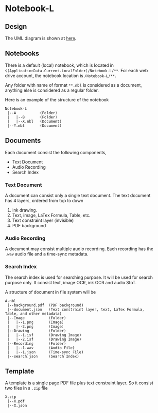 # Notebook-L

## Design

The UML diagram is shown at [here](./Documentation/build/UML.pdf).

## Notebooks

There is a default (local) notebook, which is located in `$(ApplicationData.Current.LocalFolder)/Notebook-L/**`. For each web drive account, the notebook location is `/Notebook-L/**`.

Any folder with name of format `**.nbl` is considered as a document, anything else is considered as a regular folder.

Here is an example of the structure of the notebook

```
Notebook-L
 |--A           (Folder)
 |   |--B       (Folder)
 |   |--X.nbl   (Document)
 |--Y.nbl       (Document)
```

## Documents

Each document consist the following components,
- Text Document
- Audio Recording
- Search Index

### Text Document

A document can consist only a single text document. The text document has 4 layers, ordered from top to down
1. Ink drawing.
2. Text, image, LaTex Formula, Table, etc.
3. Text constraint layer (invisible)
4. PDF background

### Audio Recording

A document may consist multiple audio recording. Each recording has the `.wav` audio file and a time-sync metadata.

### Search Index

The search index is used for searching purpose. It will be used for search purpose only. It consist text, image OCR, ink OCR and audio StoT.

A structure of document in file system will be
```
A.nbl
 |--background.pdf  (PDF background)
 |--document.json   (Text constraint layer, text, LaTex Formula, Table, and other metadata)
 |--Image           (Folder)
 |   |--1.png       (Image)
 |   |--2.png       (Image)
 |--Drawing         (Folder)
 |   |--1.isf       (Drawing Image)
 |   |--2.isf       (Drawing Image)
 |--Recording       (Folder)
 |   |--1.wav       (Audio File)
 |   |--1.json      (Time-sync File)
 |--search.json     (Search Index)
```

## Template

A template is a single page PDF file plus text constraint layer. So it consist two files in a `.zip` file

```
X.zip
 |--X.pdf
 |--X.json
```
